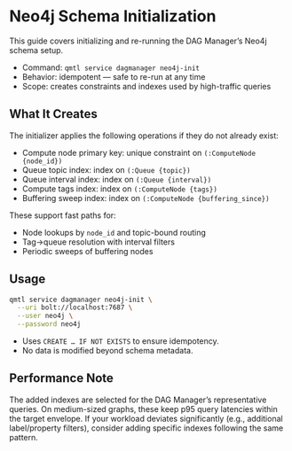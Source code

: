 # Neo4j Schema Initialization

This guide covers initializing and re-running the DAG Manager’s Neo4j schema setup.

- Command: `qmtl service dagmanager neo4j-init`
- Behavior: idempotent — safe to re-run at any time
- Scope: creates constraints and indexes used by high-traffic queries

## What It Creates

The initializer applies the following operations if they do not already exist:

- Compute node primary key: unique constraint on `(:ComputeNode {node_id})`
- Queue topic index: index on `(:Queue {topic})`
- Queue interval index: index on `(:Queue {interval})`
- Compute tags index: index on `(:ComputeNode {tags})`
- Buffering sweep index: index on `(:ComputeNode {buffering_since})`

These support fast paths for:

- Node lookups by `node_id` and topic-bound routing
- Tag→queue resolution with interval filters
- Periodic sweeps of buffering nodes

## Usage

```bash
qmtl service dagmanager neo4j-init \
  --uri bolt://localhost:7687 \
  --user neo4j \
  --password neo4j
```

- Uses `CREATE … IF NOT EXISTS` to ensure idempotency.
- No data is modified beyond schema metadata.

## Performance Note

The added indexes are selected for the DAG Manager’s representative queries. On
medium-sized graphs, these keep p95 query latencies within the target envelope.
If your workload deviates significantly (e.g., additional label/property filters),
consider adding specific indexes following the same pattern.
